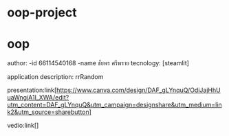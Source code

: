 # oop-project
# oop
author:
 -id 66114540168
 -name ชัยพร ศรีพราย
tecnology: [steamlit]

application description: rrRandom

presentation:link[https://www.canva.com/design/DAF_gLYnquQ/OdiJajHhUuaWngjA1I_XWA/edit?utm_content=DAF_gLYnquQ&utm_campaign=designshare&utm_medium=link2&utm_source=sharebutton]

vedio:link[]

